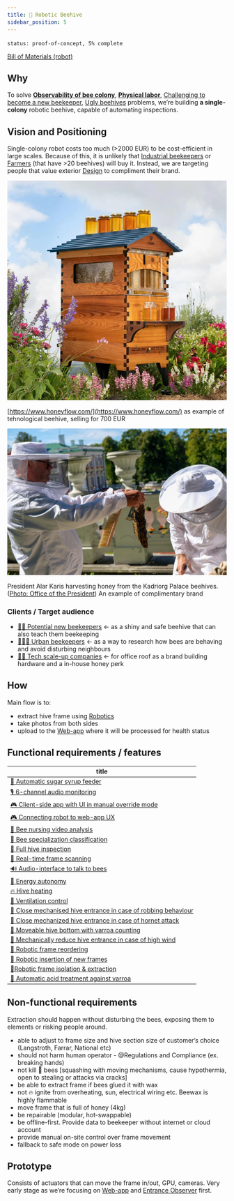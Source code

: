 ```yaml
---
title: 🧿 Robotic Beehive
sidebar_position: 5
---
```

`status: proof-of-concept, 5% complete`

[Bill of Materials (robot)](https://www.notion.so/Bill-of-Materials-robot-7d3741a8e09d490e88eb285b2bbdc180?pvs=21)

## Why

To solve [**Observability of bee colony**](https://www.notion.so/Observability-of-bee-colony-c7971983f26d4ff19da0ef3390c4871b?pvs=21), [**Physical labor**](https://www.notion.so/Physical-labor-b8861af7945c4cfea61020521ec26a27?pvs=21), [Challenging to become a new beekeeper](https://www.notion.so/Challenging-to-become-a-new-beekeeper-bdf59f6539da4005a394efac02c9c949?pvs=21), [Ugly beehives](https://www.notion.so/Ugly-beehives-49a604ea99fa429691b0e23dccc1f172?pvs=21) problems, we’re building **a single-colony** robotic beehive, capable of automating inspections.

## Vision and Positioning

Single-colony robot costs too much (>2000 EUR) to be cost-efficient in large scales. Because of this, it is unlikely that [Industrial beekeepers](https://www.notion.so/Industrial-beekeepers-cf0c8af087cb456dbb72058b88a42db9?pvs=21) or [Farmers](https://www.notion.so/Farmers-df786b4ba018453da181a8d9da186a79?pvs=21) (that have >20 beehives) will buy it. Instead, we are targeting people that value exterior [Design](https://www.notion.so/Design-0fcc20f16af7447587add9b6a9799f9b?pvs=21) to compliment their brand.

![](../../img/honeyflow.png)


[https://www.honeyflow.com/](https://www.honeyflow.com/) as example of tehnological beehive, selling for 700 EUR

![](../../img/president.png)


President Alar Karis harvesting honey from the Kadriorg Palace beehives. ([Photo: Office of the President](https://news.err.ee/1609070024/gallery-president-alar-karis-harvesting-honey-in-front-of-kadriorg-palace#lg=1&slide=1)) An example of complimentary brand

### Clients / Target audience

- [👨🏻 Potential new beekeepers](../clients/👨🏻%20Potential%20new%20beekeepers.md) ← as a shiny and safe beehive that can also teach them beekeeping
- [👩🏼‍🏫 Urban beekeepers](../clients/👩🏼‍🏫%20Urban%20beekeepers.md) ← as a way to research how bees are behaving and avoid disturbing neighbours
- [👩🏻 Tech scale-up companies](../clients/👩🏻%20Tech%20scale-up%20companies.md) ← for office roof as a brand building hardware and a in-house honey perk

## How

Main flow is to:
- extract hive frame using [Robotics](https://www.notion.so/Robotics-1d7756ebf56e4a30ba652a128b583f82?pvs=21)
- take photos from both sides
- upload to the [Web-app](https://www.notion.so/Web-app-2937ed264e1d434a8664caa4bc40978e?pvs=21) where it will be processed for health status

## Functional requirements / features
<!-- QueryToSerialize: table WITHOUT ID "[" + default(title, file.name) + "]" + default( "("+  replace(replace(file.path, "gratheon.com/about/products/🧿 Robotic Beehive/", ""), " ", "%20") + ")", "") as title FROM "gratheon.com/about/products/🧿 Robotic Beehive/ideas" WHERE file.name != "index" -->
<!-- SerializedQuery: table WITHOUT ID "[" + default(title, file.name) + "]" + default( "("+  replace(replace(file.path, "gratheon.com/about/products/🧿 Robotic Beehive/", ""), " ", "%20") + ")", "") as title FROM "gratheon.com/about/products/🧿 Robotic Beehive/ideas" WHERE file.name != "index" -->

| title                                                                                                                                                       |
| ----------------------------------------------------------------------------------------------------------------------------------------------------------- |
| [🍭 Automatic sugar syrup feeder](ideas/🍭%20Automatic%20sugar%20syrup%20feeder.md)                                                                         |
| [🎙️ 6-channel audio monitoring](ideas/🎙️%206-channel%20audio%20monitoring.md)                                                                             |
| [🎮 Client-side app with UI in manual override mode](ideas/🎮%20Client-side%20app%20with%20UI%20in%20manual%20override%20mode.md)                           |
| [🎮 Connecting robot to web-app UX](ideas/🎮%20Connecting%20robot%20to%20web-app%20UX.md)                                                                   |
| [🐝 Bee nursing video analysis](ideas/🐝%20Bee%20nursing%20video%20analysis.md)                                                                             |
| [🐝 Bee specialization classification](ideas/🐝%20Bee%20specialization%20classification.md)                                                                 |
| [📸 Full hive inspection](todo/📸%20Full%20hive%20inspection.md)                                                                                           |
| [📸 Real-time frame scanning](todo/📸%20Real-time%20frame%20scanning.md)                                                                                   |
| [🔊 Audio-interface to talk to bees](ideas/🔊%20Audio-interface%20to%20talk%20to%20bees.md)                                                                 |
| [🔌 Energy autonomy](ideas/🔌%20Energy%20autonomy.md)                                                                                                       |
| [🔥 Hive heating](ideas/🔥%20Hive%20heating.md)                                                                                                             |
| [🚁 Ventilation control](ideas/🚁%20Ventilation%20control.md)                                                                                               |
| [🛑 Close mechanised hive entrance in case of robbing behaviour](ideas/🛑%20Close%20mechanised%20hive%20entrance%20in%20case%20of%20robbing%20behaviour.md) |
| [🛑 Close mechanized hive entrance in case of hornet attack](ideas/🛑%20Close%20mechanized%20hive%20entrance%20in%20case%20of%20hornet%20attack.md)         |
| [🦾 Moveable hive bottom with varroa counting](ideas/🦾%20Moveable%20hive%20bottom%20with%20varroa%20counting.md)                                           |
| [🛑 Mechanically reduce hive entrance in case of high wind](ideas/🛑%20Mechanically%20reduce%20hive%20entrance%20in%20case%20of%20high%20wind.md)           |
| [🦾 Robotic frame reordering](ideas/🦾%20Robotic%20frame%20reordering.md)                                                                                   |
| [🦾 Robotic insertion of new frames](ideas/🦾%20Robotic%20insertion%20of%20new%20frames.md)                                                                 |
| [🦾Robotic frame isolation & extraction](ideas/🦾Robotic%20frame%20isolation%20&%20extraction.md)                                                           |
| [🧪 Automatic acid treatment against varroa](ideas/🧪%20Automatic%20acid%20treatment%20against%20varroa.md)                                                 |
<!-- SerializedQuery END -->

## Non-functional requirements

Extraction should happen without disturbing the bees, exposing them to elements or risking people around.

- able to adjust to frame size and hive section size of customer’s choice (Langstroth, Farrar, National etc)
- should not harm human operator - @Regulations and Compliance (ex. breaking hands)
- not kill 🐝 bees [squashing with moving mechanisms, cause hypothermia, open to stealing or attacks via cracks]
- be able to extract frame if bees glued it with wax
- not 🔥 ignite from overheating, sun, electrical wiring etc. Beewax is highly flammable
- move frame that is full of honey (4kg)
- be repairable (modular, hot-swappable)
- be offline-first. Provide data to beekeeper without internet or cloud account
- provide manual on-site control over frame movement
- fallback to safe mode on power loss

## Prototype

Consists of actuators that can move the frame in/out, GPU, cameras. Very early stage as we’re focusing on [Web-app](https://www.notion.so/Web-app-2937ed264e1d434a8664caa4bc40978e?pvs=21) and [Entrance Observer](https://www.notion.so/Entrance-Observer-b0319799ab7744dc928c08119de4fc43?pvs=21) first.

